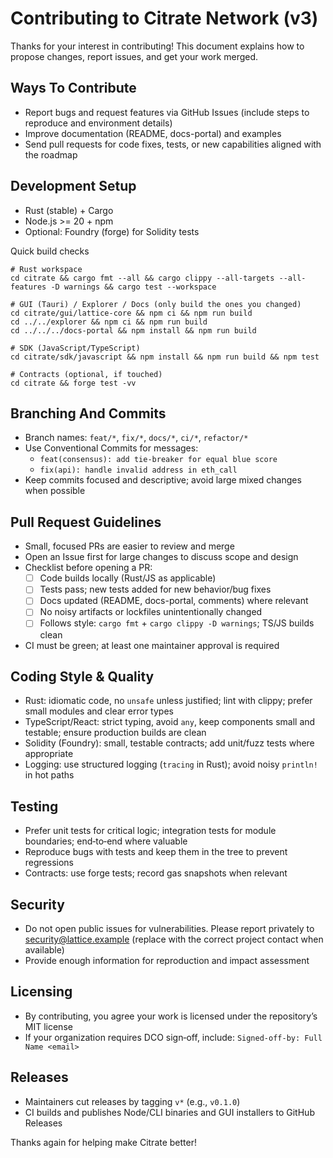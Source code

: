 # Contributing to Citrate Network (v3)

Thanks for your interest in contributing! This document explains how to propose changes, report issues, and get your work merged.

## Ways To Contribute
- Report bugs and request features via GitHub Issues (include steps to reproduce and environment details)
- Improve documentation (README, docs-portal) and examples
- Send pull requests for code fixes, tests, or new capabilities aligned with the roadmap

## Development Setup
- Rust (stable) + Cargo
- Node.js >= 20 + npm
- Optional: Foundry (forge) for Solidity tests

Quick build checks

```
# Rust workspace
cd citrate && cargo fmt --all && cargo clippy --all-targets --all-features -D warnings && cargo test --workspace

# GUI (Tauri) / Explorer / Docs (only build the ones you changed)
cd citrate/gui/lattice-core && npm ci && npm run build
cd ../../explorer && npm ci && npm run build
cd ../../../docs-portal && npm install && npm run build

# SDK (JavaScript/TypeScript)
cd citrate/sdk/javascript && npm install && npm run build && npm test

# Contracts (optional, if touched)
cd citrate && forge test -vv
```

## Branching And Commits
- Branch names: `feat/*`, `fix/*`, `docs/*`, `ci/*`, `refactor/*`
- Use Conventional Commits for messages:
  - `feat(consensus): add tie-breaker for equal blue score`
  - `fix(api): handle invalid address in eth_call`
- Keep commits focused and descriptive; avoid large mixed changes when possible

## Pull Request Guidelines
- Small, focused PRs are easier to review and merge
- Open an Issue first for large changes to discuss scope and design
- Checklist before opening a PR:
  - [ ] Code builds locally (Rust/JS as applicable)
  - [ ] Tests pass; new tests added for new behavior/bug fixes
  - [ ] Docs updated (README, docs-portal, comments) where relevant
  - [ ] No noisy artifacts or lockfiles unintentionally changed
  - [ ] Follows style: `cargo fmt` + `cargo clippy -D warnings`; TS/JS builds clean
- CI must be green; at least one maintainer approval is required

## Coding Style & Quality
- Rust: idiomatic code, no `unsafe` unless justified; lint with clippy; prefer small modules and clear error types
- TypeScript/React: strict typing, avoid `any`, keep components small and testable; ensure production builds are clean
- Solidity (Foundry): small, testable contracts; add unit/fuzz tests where appropriate
- Logging: use structured logging (`tracing` in Rust); avoid noisy `println!` in hot paths

## Testing
- Prefer unit tests for critical logic; integration tests for module boundaries; end‑to‑end where valuable
- Reproduce bugs with tests and keep them in the tree to prevent regressions
- Contracts: use forge tests; record gas snapshots when relevant

## Security
- Do not open public issues for vulnerabilities. Please report privately to security@lattice.example (replace with the correct project contact when available)
- Provide enough information for reproduction and impact assessment

## Licensing
- By contributing, you agree your work is licensed under the repository’s MIT license
- If your organization requires DCO sign‑off, include: `Signed-off-by: Full Name <email>`

## Releases
- Maintainers cut releases by tagging `v*` (e.g., `v0.1.0`)
- CI builds and publishes Node/CLI binaries and GUI installers to GitHub Releases

Thanks again for helping make Citrate better!

